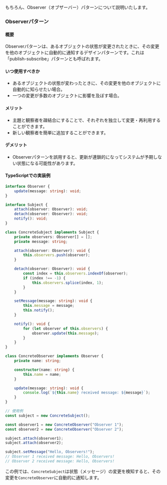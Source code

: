 もちろん、Observer（オブザーバー）パターンについて説明いたします。

### Observerパターン

#### 概要
Observerパターンは、あるオブジェクトの状態が変更されたときに、その変更を他のオブジェクトに自動的に通知するデザインパターンです。これは「publish-subscribe」パターンとも呼ばれます。

#### いつ使用すべきか
- あるオブジェクトの状態が変わったときに、その変更を他のオブジェクトに自動的に知らせたい場合。
- 一つの変更が多数のオブジェクトに影響を及ぼす場合。

#### メリット
- 主題と観察者を疎結合にすることで、それぞれを独立して変更・再利用することができます。
- 新しい観察者を簡単に追加することができます。

#### デメリット
- Observerパターンを誤用すると、更新が連鎖的になってシステムが予期しない状態になる可能性があります。

#### TypeScriptでの実装例
```typescript
interface Observer {
    update(message: string): void;
}

interface Subject {
    attach(observer: Observer): void;
    detach(observer: Observer): void;
    notify(): void;
}

class ConcreteSubject implements Subject {
    private observers: Observer[] = [];
    private message: string;

    attach(observer: Observer): void {
        this.observers.push(observer);
    }

    detach(observer: Observer): void {
        const index = this.observers.indexOf(observer);
        if (index !== -1) {
            this.observers.splice(index, 1);
        }
    }

    setMessage(message: string): void {
        this.message = message;
        this.notify();
    }

    notify(): void {
        for (let observer of this.observers) {
            observer.update(this.message);
        }
    }
}

class ConcreteObserver implements Observer {
    private name: string;

    constructor(name: string) {
        this.name = name;
    }

    update(message: string): void {
        console.log(`${this.name} received message: ${message}`);
    }
}

// 使用例
const subject = new ConcreteSubject();

const observer1 = new ConcreteObserver("Observer 1");
const observer2 = new ConcreteObserver("Observer 2");

subject.attach(observer1);
subject.attach(observer2);

subject.setMessage("Hello, Observers!");  
// Observer 1 received message: Hello, Observers!
// Observer 2 received message: Hello, Observers!
```

この例では、`ConcreteSubject`は状態（メッセージ）の変更を検知すると、その変更を`ConcreteObserver`に自動的に通知します。